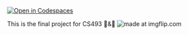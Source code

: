 [![Open in Codespaces](https://classroom.github.com/assets/launch-codespace-7f7980b617ed060a017424585567c406b6ee15c891e84e1186181d67ecf80aa0.svg)](https://classroom.github.com/open-in-codespaces?assignment_repo_id=11216689)

This is the final project for CS493 🐰&🐯
<img src="https://i.imgflip.com/7nybpn.jpg" title="made at imgflip.com"/>
